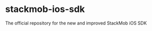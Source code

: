 stackmob-ios-sdk
================

The official repository for the new and improved StackMob iOS SDK